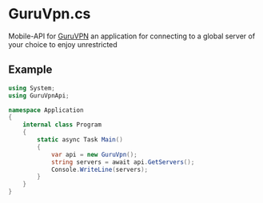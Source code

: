 # GuruVpn.cs
Mobile-API for [GuruVPN](https://guruvpn.com/ru) an application for connecting to a global server of your choice to enjoy unrestricted

## Example
```cs
using System;
using GuruVpnApi;

namespace Application
{
    internal class Program
    {
        static async Task Main()
        {
            var api = new GuruVpn();
            string servers = await api.GetServers();
            Console.WriteLine(servers);
        }
    }
}
```
